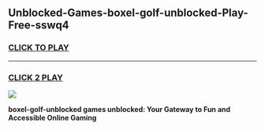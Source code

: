 
## Unblocked-Games-boxel-golf-unblocked-Play-Free-sswq4
<h3>
<a href="https://premium76.site?title=boxel-golf-unblocked&ref=17A">CLICK TO PLAY</a></h3>
<hr>

<h3>
<a href="https://premium76.site?title=boxel-golf-unblocked&ref=17A">CLICK 2 PLAY</a>
  
</h3>

<a href="https://premium76.site?title=boxel-golf-unblocked&ref=17A"><img src="https://clearcache.store/games.png"></a>


**boxel-golf-unblocked games unblocked: Your Gateway to Fun and Accessible Online Gaming**
